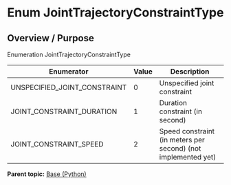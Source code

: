 # Enum JointTrajectoryConstraintType

## Overview / Purpose

Enumeration JointTrajectoryConstraintType

|Enumerator|Value|Description|
|----------|-----|-----------|
|UNSPECIFIED\_JOINT\_CONSTRAINT|0|Unspecified joint constraint|
|JOINT\_CONSTRAINT\_DURATION|1|Duration constraint \(in second\)|
|JOINT\_CONSTRAINT\_SPEED|2|Speed constraint \(in meters per second\) \(not implemented yet\)|

**Parent topic:** [Base \(Python\)](../../summary_pages/Base.md)


